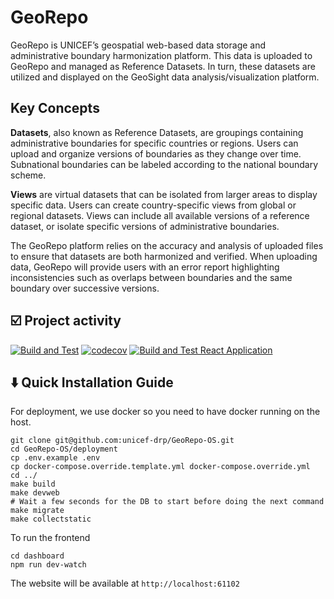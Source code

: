 # GeoRepo

GeoRepo is UNICEF’s geospatial web-based data storage and administrative boundary harmonization platform. This data is uploaded to GeoRepo and managed as Reference Datasets. In turn, these datasets are utilized and displayed on the GeoSight data analysis/visualization platform.


## Key Concepts

**Datasets**, also known as Reference Datasets, are groupings containing administrative boundaries for specific countries or regions. Users can upload and organize versions of boundaries as they change over time. Subnational boundaries can be labeled according to the national boundary scheme.

**Views** are virtual datasets that can be isolated from larger areas to display specific data. Users can create country-specific views from global or regional datasets.  Views can include all available versions of a reference dataset, or isolate specific versions of administrative boundaries.

The GeoRepo platform relies on the accuracy and analysis of uploaded files to ensure that datasets are both harmonized and verified. When uploading data, GeoRepo will provide users with an error report highlighting inconsistencies such as overlaps between boundaries and the same boundary over successive versions.

## :ballot_box_with_check: Project activity


[![Build and Test](https://github.com/unicef-drp/GeoRepo-OS/actions/workflows/build-and-test.yaml/badge.svg?branch=develop)](https://github.com/unicef-drp/GeoRepo-OS/actions/workflows/build-and-test.yaml)
[![codecov](https://codecov.io/gh/unicef-drp/gis-geo-repository/branch/develop/graph/badge.svg)](https://codecov.io/gh/unicef-drp/gis-geo-repository/)
[![Build and Test React Application](https://github.com/unicef-drp/GeoRepo-OS/actions/workflows/frontend-test.yaml/badge.svg?branch=develop)](https://github.com/unicef-drp/GeoRepo-OS/actions/workflows/frontend-test.yaml)

## :arrow_down: Quick Installation Guide

For deployment, we use docker so you need to have docker running on the host.

```
git clone git@github.com:unicef-drp/GeoRepo-OS.git
cd GeoRepo-OS/deployment
cp .env.example .env
cp docker-compose.override.template.yml docker-compose.override.yml
cd ../
make build
make devweb
# Wait a few seconds for the DB to start before doing the next command
make migrate
make collectstatic
```

To run the frontend
```
cd dashboard
npm run dev-watch
```

The website will be available at `http://localhost:61102`


